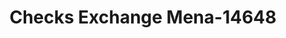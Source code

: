 ---
f_zip-code: 71953
f_state-code: AR
title: Checks Exchange Mena-14648
f_phone: 479-243-9351
f_city-only: Mena
f_address: 1301 Highway 71 North Mena
f_location-unique-id: '14648'
slug: checks-exchange-mena-14648
updated-on: '2024-05-30T13:46:58.046Z'
created-on: '2024-05-30T13:36:59.803Z'
published-on: '2024-05-30T13:54:32.469Z'
f_city-state: cms/city/mena-ar.md
f_company: cms/company/checks-exchange-mena.md
f_state: cms/state/arkansas.md
layout: '[payday-loan].html'
tags: payday-loan
---